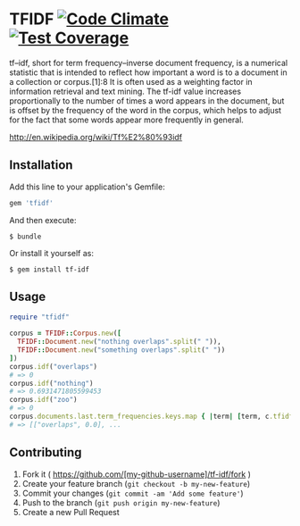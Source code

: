 # TFIDF [![Code Climate](https://codeclimate.com/github/jamesmoriarty/tf-idf/badges/gpa.svg)](https://codeclimate.com/github/jamesmoriarty/tf-idf) [![Test Coverage](https://codeclimate.com/github/jamesmoriarty/tf-idf/badges/coverage.svg)](https://codeclimate.com/github/jamesmoriarty/tf-idf)

tf–idf, short for term frequency–inverse document frequency, is a numerical statistic that is intended to reflect how important a word is to a document in a collection or corpus.[1]:8 It is often used as a weighting factor in information retrieval and text mining. The tf-idf value increases proportionally to the number of times a word appears in the document, but is offset by the frequency of the word in the corpus, which helps to adjust for the fact that some words appear more frequently in general.

http://en.wikipedia.org/wiki/Tf%E2%80%93idf

## Installation

Add this line to your application's Gemfile:

```ruby
gem 'tfidf'
```

And then execute:

    $ bundle

Or install it yourself as:

    $ gem install tf-idf

## Usage

```ruby
require "tfidf"

corpus = TFIDF::Corpus.new([
  TFIDF::Document.new("nothing overlaps".split(" ")),
  TFIDF::Document.new("something overlaps".split(" "))
])
corpus.idf("overlaps")
# => 0
corpus.idf("nothing")
# => 0.6931471805599453
corpus.idf("zoo")
# => 0
corpus.documents.last.term_frequencies.keys.map { |term| [term, c.tfidf(term)] }.sort_by(&:last)
# => [["overlaps", 0.0], ...
```

## Contributing

1. Fork it ( https://github.com/[my-github-username]/tf-idf/fork )
2. Create your feature branch (`git checkout -b my-new-feature`)
3. Commit your changes (`git commit -am 'Add some feature'`)
4. Push to the branch (`git push origin my-new-feature`)
5. Create a new Pull Request
